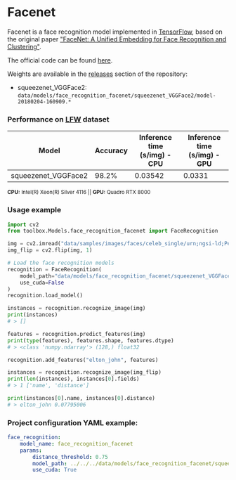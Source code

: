 # Facenet 

Facenet is a face recognition model implemented in [TensorFlow](https://www.tensorflow.org), based on the original paper ["FaceNet: A Unified Embedding for Face Recognition and Clustering"](https://arxiv.org/abs/1503.03832).

The official code can be found [here](https://github.com/davidsandberg/facenet).

Weights are available in the [releases](https://github.com/CommuniCityProject/communicity_toolbox/releases) section of the repository:
- squeezenet_VGGFace2: ``data/models/face_recognition_facenet/squeezenet_VGGFace2/model-20180204-160909.*``

### Performance on [LFW](http://vis-www.cs.umass.edu/lfw/) dataset

| Model | Accuracy | Inference time (s/img) - CPU | Inference time (s/img) - GPU|
|-|-|-|-|
| squeezenet_VGGFace2 | 98.2% | 0.03542 | 0.0331 |

<sup>**CPU:** Intel(R) Xeon(R) Silver 4116 || **GPU:** Quadro RTX 8000</sup>

### Usage example

```python
import cv2
from toolbox.Models.face_recognition_facenet import FaceRecognition

img = cv2.imread("data/samples/images/faces/celeb_single/urn;ngsi-ld;Person;Elton_John.jpg")
img_flip = cv2.flip(img, 1)

# Load the face recognition models
recognition = FaceRecognition(
    model_path="data/models/face_recognition_facenet/squeezenet_VGGFace2/model-20180204-160909.ckpt-266000",
    use_cuda=False
)
recognition.load_model()

instances = recognition.recognize_image(img)
print(instances)
# > []

features = recognition.predict_features(img)
print(type(features), features.shape, features.dtype)
# > <class 'numpy.ndarray'> (128,) float32

recognition.add_features("elton_john", features)

instances = recognition.recognize_image(img_flip)
print(len(instances), instances[0].fields)
# > 1 ['name', 'distance']

print(instances[0].name, instances[0].distance)
# > elton_john 0.07795006

```

### Project configuration YAML example:

```yaml
face_recognition:
    model_name: face_recognition_facenet
    params:
        distance_threshold: 0.75
        model_path: ../../../data/models/face_recognition_facenet/squeezenet_VGGFace2/model-20180204-160909.ckpt-266000
        use_cuda: True
```
